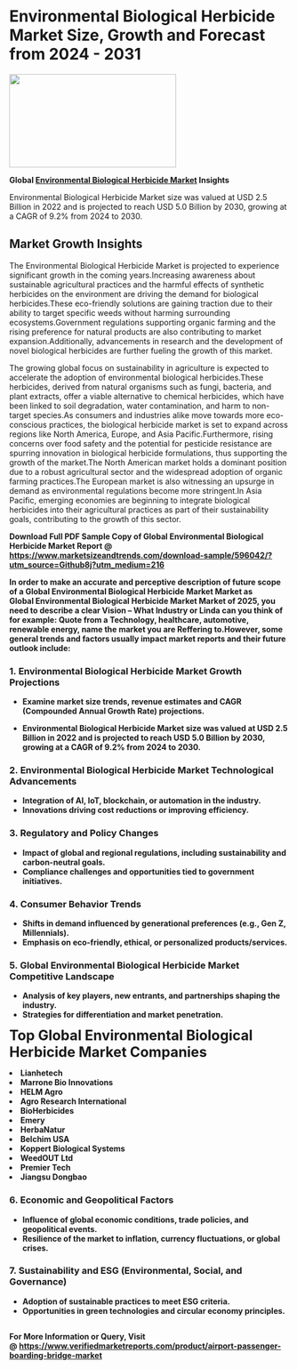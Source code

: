 <H1>Environmental Biological Herbicide Market Size, Growth and Forecast from 2024 - 2031</H1><img class="aligncenter size-medium wp-image-584254" src="https://thirdeyenews.in/wp-content/uploads/2024/09/Global-Market-Research-300x168.jpeg" alt="" width="300" height="168" /><p><strong>Global&nbsp;<a href="https://www.marketsizeandtrends.com/download-sample/596042/?utm_source=Github8j?utm_medium=216">Environmental Biological Herbicide Market</a> Insights</strong></p><p>Environmental Biological Herbicide Market size was valued at USD 2.5 Billion in 2022 and is projected to reach USD 5.0 Billion by 2030, growing at a CAGR of 9.2% from 2024 to 2030.</p><p><h2>Market Growth Insights</h2> <p>The Environmental Biological Herbicide Market is projected to experience significant growth in the coming years.Increasing awareness about sustainable agricultural practices and the harmful effects of synthetic herbicides on the environment are driving the demand for biological herbicides.These eco-friendly solutions are gaining traction due to their ability to target specific weeds without harming surrounding ecosystems.Government regulations supporting organic farming and the rising preference for natural products are also contributing to market expansion.Additionally, advancements in research and the development of novel biological herbicides are further fueling the growth of this market.</p> <p>The growing global focus on sustainability in agriculture is expected to accelerate the adoption of environmental biological herbicides.These herbicides, derived from natural organisms such as fungi, bacteria, and plant extracts, offer a viable alternative to chemical herbicides, which have been linked to soil degradation, water contamination, and harm to non-target species.As consumers and industries alike move towards more eco-conscious practices, the biological herbicide market is set to expand across regions like North America, Europe, and Asia Pacific.Furthermore, rising concerns over food safety and the potential for pesticide resistance are spurring innovation in biological herbicide formulations, thus supporting the growth of the market.The North American market holds a dominant position due to a robust agricultural sector and the widespread adoption of organic farming practices.The European market is also witnessing an upsurge in demand as environmental regulations become more stringent.In Asia Pacific, emerging economies are beginning to integrate biological herbicides into their agricultural practices as part of their sustainability goals, contributing to the growth of this sector.<strong></p><p><span class=""><strong>Download Full PDF Sample Copy of Global Environmental Biological Herbicide Market Report</strong> @ <a href="https://www.marketsizeandtrends.com/download-sample/596042/?utm_source=Github8j?utm_medium=216" target="_blank">https://www.marketsizeandtrends.com/download-sample/596042/?utm_source=Github8j?utm_medium=216</a></span></p><p>In order to make an accurate and perceptive description of future scope of a Global&nbsp;Environmental Biological Herbicide Market Market as Global&nbsp;Environmental Biological Herbicide Market Market of 2025, you need to describe a clear Vision &ndash; What Industry or Linda can you think of for example: Quote from a Technology, healthcare, automotive, renewable energy, name the market you are Reffering to.However, some general trends and factors usually impact market reports and their future outlook include:</p><h3>1.&nbsp;<strong>Environmental Biological Herbicide Market Growth Projections</strong></h3><ul><li>Examine market size trends, revenue estimates and CAGR (Compounded Annual Growth Rate) projections.</li><li><p>Environmental Biological Herbicide Market size was valued at USD 2.5 Billion in 2022 and is projected to reach USD 5.0 Billion by 2030, growing at a CAGR of 9.2% from 2024 to 2030.</p></li></ul><h3>2.&nbsp;<strong>Environmental Biological Herbicide Market Technological Advancements</strong></h3><ul><li>Integration of AI, IoT, blockchain, or automation in the industry.</li><li>Innovations driving cost reductions or improving efficiency.</li></ul><h3>3.&nbsp;<strong>Regulatory and Policy Changes</strong></h3><ul><li>Impact of global and regional regulations, including sustainability and carbon-neutral goals.</li><li>Compliance challenges and opportunities tied to government initiatives.</li></ul><h3>4.&nbsp;<strong>Consumer Behavior Trends</strong></h3><ul><li>Shifts in demand influenced by generational preferences (e.g., Gen Z, Millennials).</li><li>Emphasis on eco-friendly, ethical, or personalized products/services.</li></ul><h3>5.&nbsp;<strong>Global Environmental Biological Herbicide Market Competitive Landscape</strong></h3><ul><li>Analysis of key players, new entrants, and partnerships shaping the industry.</li><li>Strategies for differentiation and market penetration.</li></ul><p data-pm-slice="1 1 []"><span style="color: inherit; font-family: inherit; font-size: 25px;">Top Global Environmental Biological Herbicide Market Companies</span></p><div class="" data-test-id=""><p><li>Lianhetech</li><li> Marrone Bio Innovations</li><li> HELM Agro</li><li> Agro Research International</li><li> BioHerbicides</li><li> Emery</li><li> HerbaNatur</li><li> Belchim USA</li><li> Koppert Biological Systems</li><li> WeedOUT Ltd</li><li> Premier Tech</li><li> Jiangsu Dongbao</li></p></div><h3>6.&nbsp;<strong>Economic and Geopolitical Factors</strong></h3><ul><li>Influence of global economic conditions, trade policies, and geopolitical events.</li><li>Resilience of the market to inflation, currency fluctuations, or global crises.</li></ul><h3>7.&nbsp;<strong>Sustainability and ESG (Environmental, Social, and Governance)</strong></h3><ul><li>Adoption of sustainable practices to meet ESG criteria.</li><li>Opportunities in green technologies and circular economy principles.</li></ul><h2><strong style="font-size: 14px;">For More Information or Query, Visit @&nbsp;</strong><a style="background-color: #ffffff; font-size: 14px;" href="https://www.marketsizeandtrends.com/report/environmental-biological-herbicide-market/" target="_blank">https://www.verifiedmarketreports.com/product/airport-passenger-boarding-bridge-market</a></h2>